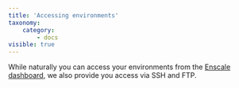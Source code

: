 ```yaml
---
title: 'Accessing environments'
taxonomy:
    category:
        - docs
visible: true
---
```


While naturally you can access your environments from the [Enscale dashboard](https://dashboard.enscale.com), we also provide you access via SSH and FTP.

